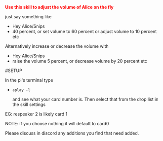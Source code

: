 <span style="color: #ff0000;"><strong>Use this skill to adjust the volume of Alice on the fly</strong></span>

just say something like 

- Hey Alice/Snips
- 40 percent, or set volume to 60 percent or adjust volume to 10 percent etc

Alternatively increase or decrease the volume with 

- Hey Alice/Snips
- raise the volume 5 percent, or decrease volume by 20 percent etc

#SETUP

In the pi's terminal type 

 - ```aplay -l```
 
   and see what your card number is. Then select that from the drop list in the skill settings

EG: respeaker 2 is likely card 1
   
 NOTE: if you choose nothing it will default to card0

Please discuss in discord any additions you find that need added.


